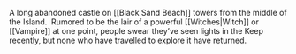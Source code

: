 A long abandoned castle on [[Black Sand Beach]] towers from the middle of the Island.  Rumored to be the lair of a powerful [[Witches|Witch]] or [[Vampire]] at one point, people swear they’ve seen lights in the Keep recently, but none who have travelled to explore it have returned.